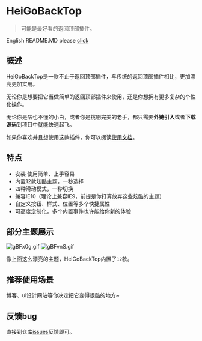 # HeiGoBackTop

> 可能是最好看的返回顶部插件。

English README.MD please [click](#https://github.com/hei-jack/heigobacktop/blob/master/README.md)

## 概述

HeiGoBackTop是一款不止于返回顶部插件，与传统的返回顶部插件相比，更加漂亮更加实用。

无论你是想要把它当做简单的返回顶部插件来使用，还是你想拥有更多复杂的个性化操作。

无论你是啥也不懂的小白，或者你是挑剔完美的老手，都只需要**外链引入**或者**下载源码**到项目中就能快速起飞。

如果你喜欢并且想使用这款插件，你可以阅读[使用文档](https://hei-jack.github.io/heigobacktop/#/zh-cn/)。

## 特点

* ~~安装~~ 使用简单、上手容易
* 内置12款炫酷主题，一秒选择
* 四种滑动模式，一秒切换
* 兼容IE10（理论上兼容IE9，前提是你打算放弃这些炫酷的主题）
* 自定义按钮、样式、位置等多个快捷属性
* 可高度定制化，多个内置事件也许能给你新的体验

## 部分主题展示

<img src="//z3.ax1x.com/2021/05/13/gBFx0g.gif" alt="gBFx0g.gif" border="0" alt="默认主题" title="默认主题">
<img src="//z3.ax1x.com/2021/05/13/gBFvnS.gif" alt="gBFvnS.gif" border="0" alt="主题展示" title="主题展示">

像上面这么漂亮的主题，HeiGoBackTop内置了`12`款。

## 推荐使用场景

博客、ui设计网站等你决定把它变得很酷的地方~

## 反馈bug

直接到仓库[issues](https://github.com/hei-jack/heigobacktop/issues)反馈即可。

